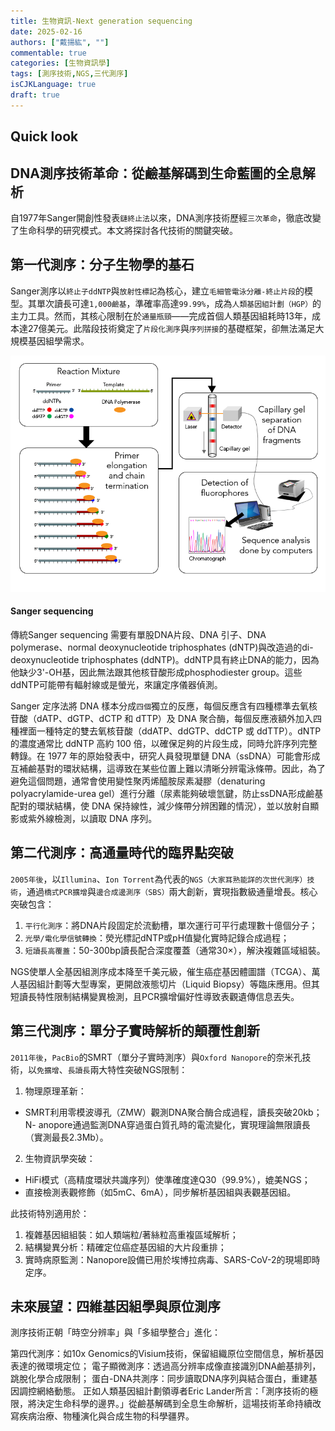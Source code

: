 ```yaml
---
title: 生物資訊-Next generation sequencing
date: 2025-02-16
authors: ["戴揚紘", ""]
commentable: true
categories: [生物資訊學]
tags: [測序技術,NGS,三代測序]
isCJKLanguage: true
draft: true
---
```

<!--more-->
## Quick look

## DNA測序技術革命：從鹼基解碼到生命藍圖的全息解析
自1977年Sanger開創性發表`鏈終止法`以來，DNA測序技術歷經`三次革命`，徹底改變了生命科學的研究模式。本文將探討各代技術的關鍵突破。

## 第一代測序：分子生物學的基石
Sanger測序以`終止子ddNTP`與`放射性標記`為核心，建立`毛細管電泳分離-終止片段`的模型。其單次讀長可達`1,000鹼基`，準確率高達`99.99%`，成為`人類基因組計劃（HGP）`的主力工具。然而，其核心限制在於`通量瓶頸`——完成首個人類基因組耗時13年，成本達27億美元。此階段技術奠定了`片段化測序`與`序列拼接`的基礎框架，卻無法滿足大規模基因組學需求。

![fig1](fig1.png 'Sange 技術')

#### Sanger sequencing 
傳統Sanger sequencing 需要有單股DNA片段、DNA 引子、DNA polymerase、normal deoxynucleotide triphosphates (dNTP)與改造過的di-deoxynucleotide triphosphates (ddNTP)。ddNTP具有終止DNA的能力，因為他缺少3'-OH基，因此無法跟其他核苷酸形成phosphodiester group。這些ddNTP可能帶有輻射線或是螢光，來讓定序儀器偵測。

Sanger 定序法將 DNA 樣本分成`四個`獨立的反應，每個反應含有四種標準去氧核苷酸（dATP、dGTP、dCTP 和 dTTP）及 DNA 聚合酶，每個反應液額外加入四種裡面一種特定的雙去氧核苷酸（ddATP、ddGTP、ddCTP 或 ddTTP）。dNTP 的濃度通常比 ddNTP 高約 100 倍，以確保足夠的片段生成，同時允許序列完整轉錄。在 1977 年的原始發表中，研究人員發現單鏈 DNA（ssDNA）可能會形成互補鹼基對的環狀結構，這導致在某些位置上難以清晰分辨電泳條帶。因此，為了避免這個問題，通常會使用變性聚丙烯醯胺尿素凝膠（denaturing polyacrylamide-urea gel）進行分離（尿素能夠破壞氫鍵，防止ssDNA形成鹼基配對的環狀結構，使 DNA 保持線性，減少條帶分辨困難的情況），並以放射自顯影或紫外線檢測，以讀取 DNA 序列。



## 第二代測序：高通量時代的臨界點突破
`2005年後`，以`Illumina`、`Ion Torrent`為代表的`NGS（大家耳熟能詳的次世代測序）技術`，通過`橋式PCR擴增`與`邊合成邊測序（SBS）`兩大創新，實現指數級通量增長。核心突破包含：

1. `平行化測序`：將DNA片段固定於流動槽，單次運行可平行處理數十億個分子；
2. `光學/電化學信號轉換`：熒光標記dNTP或pH值變化實時記錄合成過程；
3. `短讀長高覆蓋`：50-300bp讀長配合深度覆蓋（通常30×），解決複雜區域組裝。

NGS使單人全基因組測序成本降至千美元級，催生癌症基因體圖譜（TCGA）、萬人基因組計劃等大型專案，更開啟液態切片（Liquid Biopsy）等臨床應用。但其短讀長特性限制結構變異檢測，且PCR擴增偏好性導致表觀遺傳信息丟失。

## 第三代測序：單分子實時解析的顛覆性創新
`2011年後`，`PacBio`的SMRT（單分子實時測序）與`Oxford Nanopore`的奈米孔技術，以`免擴增`、`長讀長`兩大特性突破NGS限制：

1. 物理原理革新：
- SMRT利用零模波導孔（ZMW）觀測DNA聚合酶合成過程，讀長突破20kb；
N- anopore通過監測DNA穿過蛋白質孔時的電流變化，實現理論無限讀長（實測最長2.3Mb）。
2. 生物資訊學突破：
- HiFi模式（高精度環狀共識序列）使準確度達Q30（99.9%），媲美NGS；
- 直接檢測表觀修飾（如5mC、6mA），同步解析基因組與表觀基因組。

此技術特別適用於：
1. 複雜基因組組裝：如人類端粒/著絲粒高重複區域解析；
2. 結構變異分析：精確定位癌症基因組的大片段重排；
3. 實時病原監測：Nanopore設備已用於埃博拉病毒、SARS-CoV-2的現場即時定序。

## 未來展望：四維基因組學與原位測序
測序技術正朝「時空分辨率」與「多組學整合」進化：

第四代測序：如10x Genomics的Visium技術，保留組織原位空間信息，解析基因表達的微環境定位；
電子顯微測序：透過高分辨率成像直接識別DNA鹼基排列，跳脫化學合成限制；
蛋白-DNA共測序：同步讀取DNA序列與結合蛋白，重建基因調控網絡動態。
正如人類基因組計劃領導者Eric Lander所言：「測序技術的極限，將決定生命科學的邊界。」從鹼基解碼到全息生命解析，這場技術革命持續改寫疾病治療、物種演化與合成生物的科學疆界。